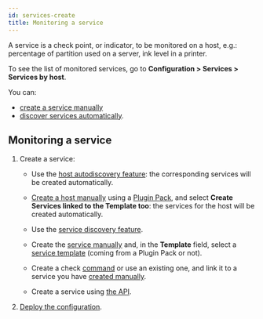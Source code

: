 ```yaml
---
id: services-create
title: Monitoring a service
---
```


A service is a check point, or indicator, to be monitored on a host, e.g.: percentage of partition used on a server, ink level in a printer.

To see the list of monitored services, go to **Configuration > Services > Services by host**.

You can:

- [create a service manually](services.md)
- [discover services automatically](../discovery/services-discovery.md).

## Monitoring a service

1. Create a service:

    - Use the [host autodiscovery feature](../discovery/hosts-discovery.md): the corresponding services will be created automatically.

    - [Create a host manually](hosts.md) using a [Plugin Pack](../pluginpacks.md), and select **Create Services linked to the Template too**: the services for the host will be created automatically.

    - Use the [service discovery feature](../discovery/services-discovery.md).

    - Create the [service manually](services.md) and, in the **Template** field, select a [service template](services-templates.md) (coming from a Plugin Pack or not).

    - Create a check [command](commands.md) or use an existing one, and link it to a service you have [created manually](services.md).

    - Create a service using [the API](../../api/introduction.md).

2. [Deploy the configuration](../monitoring-servers/deploying-a-configuration.md).